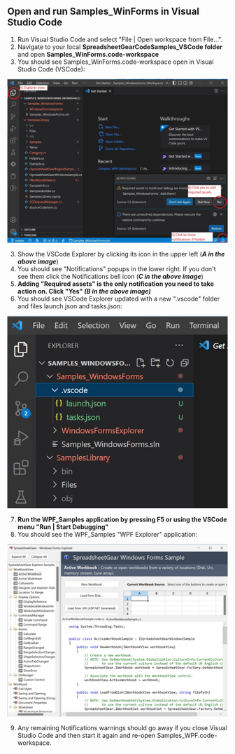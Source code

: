 ## Open and run Samples_WinForms in Visual Studio Code
1. Run Visual Studio Code and select "File | Open workspace from File...".
2. Navigate to your local **SpreadsheetGearCodeSamples_VSCode folder** and open **Samples_WinForms.code-workspace**
3. You should see Samples_WinForms.code-workspace open in Visual Studio Code (VSCode):

![Image](WinFormCodeSamplesFirstOpen.jpg)

3. Show the VSCode Explorer by clicking its icon in the upper left (***A in the above image***)
4. You should see "Notifications" popups in the lower right. If you don't see them click the Notifications bell icon (***C in the above image***)
5. **Adding "Required assets" is the only notification you need to take action on. Click "Yes" *(B in the above image)***
6. You should see VSCode Explorer updated with a new ".vscode" folder and files launch.json and tasks.json:
 
![Image](WinFormCodeExplorerUpdated.jpg)

7. **Run the WPF_Samples application by pressing F5 or using the VSCode menu "Run | Start Debugging"**
8. You should see the WPF_Samples "WPF Explorer" application:

![Image](WinFormCodeSamplesExplorer.jpg)

9. Any remaining Notifications warnings should go away if you close Visual Studio Code and then start it again and re-open Samples_WPF.code-workspace.
